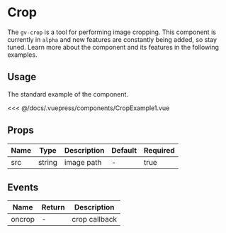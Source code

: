 # Crop

The `gv-crop` is a tool for performing image cropping. This component is currently in `alpha` and new features are constantly being added, so stay tuned. Learn more about the component and its features in the following examples.

## Usage

The standard example of the component.

<crop-example-1 />

<<< @/docs/.vuepress/components/CropExample1.vue

## Props

| Name |  Type  | Description | Default | Required |
| ---- | :----: | ----------- | ------- | -------- |
| src  | string | image path  | -       | true     |

## Events

| Name   | Return | Description   |
| ------ | ------ | ------------- |
| oncrop | -      | crop callback |

